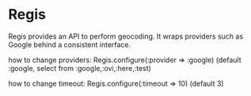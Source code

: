 # Regis

Regis provides an API to perform geocoding. It wraps providers such as Google behind a consistent interface.

how to change providers:  Regis.configure(:provider => :google) (default :google, select from :google,:ovi,:here,:test)

how to change timeout:  Regis.configure(:timeout => 10)  (default 3)


